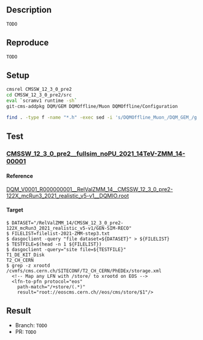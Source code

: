 ## Description
`TODO`

## Reproduce
`TODO`

## Setup
```bash
cmsrel CMSSW_12_3_0_pre2
cd CMSSW_12_3_0_pre2/src
eval `scramv1 runtime -sh`
git-cms-addpkg DQM/GEM DQMOffline/Muon DQMOffline/Configuration
```

```bash
find . -type f -name "*.h" -exec sed -i 's/DQMOffline_Muon_/DQM_GEM_/g' {} +
```

## Test

### [CMSSW_12_3_0_pre2__fullsim_noPU_2021_14TeV-ZMM_14-00001](https://cms-pdmv.cern.ch/relval/relvals?prepid=CMSSW_12_3_0_pre2__fullsim_noPU_2021_14TeV-ZMM_14-00001&shown=1023&page=0&limit=50)
#### Reference
[DQM_V0001_R000000001__RelValZMM_14__CMSSW_12_3_0_pre2-122X_mcRun3_2021_realistic_v5-v1__DQMIO.root](https://cmsweb.cern.ch/dqm/relval/data/browse/ROOT/RelVal/CMSSW_12_3_x/DQM_V0001_R000000001__RelValZMM_14__CMSSW_12_3_0_pre2-122X_mcRun3_2021_realistic_v5-v1__DQMIO.root)

#### Target
```console
$ DATASET="/RelValZMM_14/CMSSW_12_3_0_pre2-122X_mcRun3_2021_realistic_v5-v1/GEN-SIM-RECO"
$ FILELIST=filelist-2021-ZMM-step3.txt
$ dasgoclient -query "file dataset=${DATASET}" > ${FILELIST}
$ TESTFILE=$(head -n 1 ${FILELIST})
$ dasgoclient -query="site file=${TESTFILE}"
T1_DE_KIT_Disk
T2_CH_CERN
$ grep -z xrootd /cvmfs/cms.cern.ch/SITECONF/T2_CH_CERN/PhEDEx/storage.xml
  <!-- Map any LFN with /store/ to xrootd on EOS -->
  <lfn-to-pfn protocol="eos"
    path-match="/+store/(.*)"
    result="root://eoscms.cern.ch//eos/cms/store/$1"/>

```

## Result
- Branch: `TODO`
- PR: `TODO`
